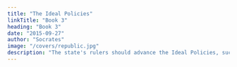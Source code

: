 ```yaml
---
title: "The Ideal Policies"
linkTitle: "Book 3"
heading: "Book 3"
date: "2015-09-27"
author: "Socrates"
image: "/covers/republic.jpg"
description: "The state's rulers should advance the Ideal Policies, such as those for food, music, and literature, that are based on the true nature of things. Here Socrates introduces Guardians"
---
```


